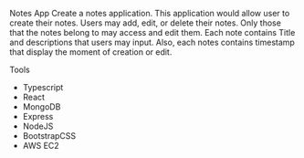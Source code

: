 Notes App
Create a notes application.
This application would allow user to create their notes. Users may add, edit, or delete their notes. Only those that the notes belong to may access and edit them. Each note contains Title and descriptions that users may input. Also, each notes contains timestamp that display the moment of creation or edit.

Tools

-   Typescript
-   React
-   MongoDB
-   Express
-   NodeJS
-   BootstrapCSS
-   AWS EC2
